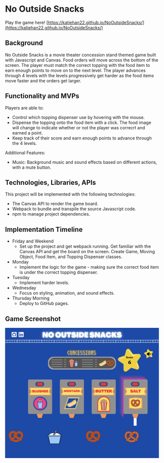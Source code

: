 # No Outside Snacks

Play the game here! [https://katiehan22.github.io/NoOutsideSnacks/](https://katiehan22.github.io/NoOutsideSnacks/)

## Background
No Outside Snacks is a movie theater concession stand themed game built with Javascript and Canvas. Food orders will move across the bottom of the screen. The player must match the correct topping with the food item to earn enough points to move on to the next level. The player advances through 4 levels with the levels progressively get harder as the food items move faster and the orders get larger. 

## Functionality and MVPs
Players are able to: 
* Control which topping dispenser use by hovering with the mouse.
* Dispense the topping onto the food item with a click. The food image will change to indicate whether or not the player was correcrt and earned a point. 
* Keep track of their score and earn enough points to advance through the 4 levels.

Additional Features:
* Music: Background music and sound effects based on different actions, with a mute button. 

## Technologies, Libraries, APIs
This project will be implemented with the following technologies: 
* The Canvas API to render the game board.
* Webpack to bundle and transpile the source Javascript code.
* npm to manage project dependencies.

## Implementation Timeline
* Friday and Weekend
  * Set up the project and get webpack running. Get familiar with the Canvas API and get the board on the screen. Create Game, Moving Object, Food Item, and Topping Dispenser classes. 
* Monday
  * Implement the logic for the game - making sure the correct food item is under the correct topping dispenser. 
* Tuesday
  * Implement harder levels.
* Wednesday
  * Focus on styling, animation, and sound effects.
* Thursday Morning
  * Deploy to GitHub pages.

## Game Screenshot
![Screenshot](assets/images/screenshot3.png)